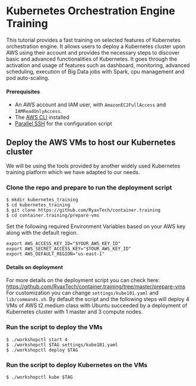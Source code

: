 # Kubernetes Orchestration Engine Training
This tutorial provides a fast training on selected features of Kubernetes orchestration engine. It allows users to deploy a Kubernetes cluster upon AWS using their account and provides the necessary steps to discover basic and advanced functionalities of Kubernetes. It goes through the activation and usage of features such as dashboard, monitoring, advanced scheduling, execution of Big Data jobs with Spark, cpu management and pod auto-scaling.

#### Prerequisites

- An AWS account and IAM user, with `AmazonEC2FullAccess` and `IAMReadOnlyAccess`.
- The [AWS CLI](https://aws.amazon.com/cli/) installed
- [Parallel SSH](https://code.google.com/archive/p/parallel-ssh/) for the configuration script
  

## Deploy the AWS VMs to host our Kubernetes cluster

We will be using the tools provided by another widely used Kubernetes training platform which we have adapted to our needs.

### Clone the repo and prepare to run the deployment script

    $ mkdir kubernetes_training
    $ cd kubernetes_training
    $ git clone https://github.com/RyaxTech/container.training
    $ cd container.training/prepare-vms

Set the following required Environment Variables based on your AWS key along with the default region.

```
export AWS_ACCESS_KEY_ID="$YOUR_AWS_KEY_ID"
export AWS_SECRET_ACCESS_KEY="$YOUR_AWS_KEY_ID"
export AWS_DEFAULT_REGION="us-east-1"
```

#### Details on deployment

For more details on the deployment script you can check here: https://github.com/RyaxTech/container.training/tree/master/prepare-vms 
For customization you can change `settings/kube101.yaml` and `lib/commands.sh`. By default the script and the following steps will deploy 4 VMs of AWS t2.medium class with Ubuntu succeeded by a deployment of Kubernetes cluster with 1 master and 3 compute nodes.  


### Run the script to deploy the VMs

    $ ./workshopctl start 4
    $ ./workshopctl $TAG settings/kube101.yaml
    $ ./workshopctl deploy $TAG

### Run the script to deploy Kubernetes on the VMs
 
    $ ./workshopctl kube $TAG


